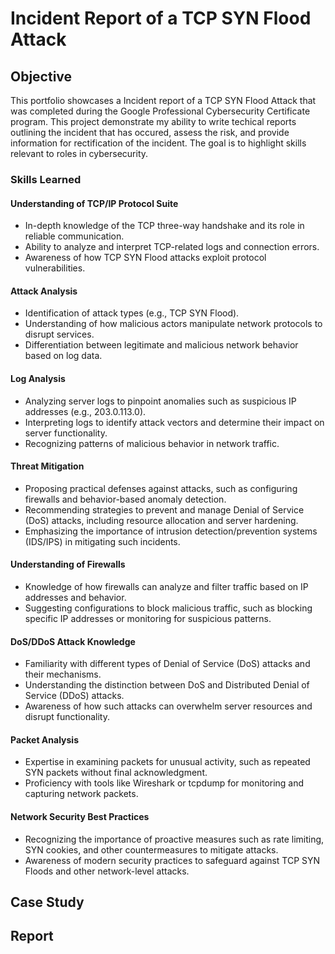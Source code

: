 # Incident Report of a TCP SYN Flood Attack

## Objective

This portfolio showcases a Incident report of a TCP SYN Flood Attack that was completed during the Google Professional Cybersecurity Certificate program. This project demonstrate my ability to write techical reports outlining the incident that has occured, assess the risk, and provide information for rectification of the incident. The goal is to highlight skills relevant to roles in cybersecurity.

### Skills Learned

#### Understanding of TCP/IP Protocol Suite

- In-depth knowledge of the TCP three-way handshake and its role in reliable communication.
- Ability to analyze and interpret TCP-related logs and connection errors.
- Awareness of how TCP SYN Flood attacks exploit protocol vulnerabilities.

#### Attack Analysis

- Identification of attack types (e.g., TCP SYN Flood).
- Understanding of how malicious actors manipulate network protocols to disrupt services.
- Differentiation between legitimate and malicious network behavior based on log data.
  
#### Log Analysis

- Analyzing server logs to pinpoint anomalies such as suspicious IP addresses (e.g., 203.0.113.0).
- Interpreting logs to identify attack vectors and determine their impact on server functionality.
- Recognizing patterns of malicious behavior in network traffic.

#### Threat Mitigation

- Proposing practical defenses against attacks, such as configuring firewalls and behavior-based anomaly detection.
- Recommending strategies to prevent and manage Denial of Service (DoS) attacks, including resource allocation and server hardening.
- Emphasizing the importance of intrusion detection/prevention systems (IDS/IPS) in mitigating such incidents.

#### Understanding of Firewalls

- Knowledge of how firewalls can analyze and filter traffic based on IP addresses and behavior.
- Suggesting configurations to block malicious traffic, such as blocking specific IP addresses or monitoring for suspicious patterns.

#### DoS/DDoS Attack Knowledge

- Familiarity with different types of Denial of Service (DoS) attacks and their mechanisms.
- Understanding the distinction between DoS and Distributed Denial of Service (DDoS) attacks.
- Awareness of how such attacks can overwhelm server resources and disrupt functionality.
  
#### Packet Analysis

- Expertise in examining packets for unusual activity, such as repeated SYN packets without final acknowledgment.
- Proficiency with tools like Wireshark or tcpdump for monitoring and capturing network packets.
  
#### Network Security Best Practices

- Recognizing the importance of proactive measures such as rate limiting, SYN cookies, and other countermeasures to mitigate attacks.
- Awareness of modern security practices to safeguard against TCP SYN Floods and other network-level attacks.

## Case Study



## Report

